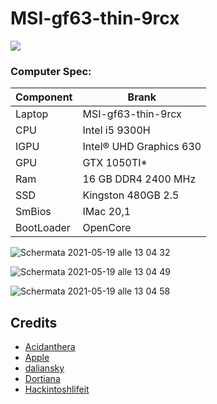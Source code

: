 # MSI-gf63-thin-9rcx

[![](https://img.shields.io/badge/Telegram-HackintoshLifeIT-informational?style=flat&logo=telegram&logoColor=white&color=5fb659)](https://t.me/HackintoshLife_it) 

### Computer Spec:
| Component        | Brank                              |
| ---------------- | ---------------------------------- |
| Laptop           | MSI-gf63-thin-9rcx                 | 
| CPU              | Intel i5 9300H                     | 
| IGPU             | Intel® UHD Graphics 630            |
| GPU              | GTX 1050TI*                        |
| Ram              | 16 GB DDR4 2400 MHz                |
| SSD              | Kingston 480GB 2.5                 |
| SmBios           | IMac 20,1                          |
| BootLoader       | OpenCore                           |

![Schermata 2021-05-19 alle 13 04 32](https://user-images.githubusercontent.com/78879120/118802778-d9030a80-b8a2-11eb-8c36-e4523fddea62.png)

![Schermata 2021-05-19 alle 13 04 49](https://user-images.githubusercontent.com/78879120/118802819-e6b89000-b8a2-11eb-8473-ae901e7288d3.png)

![Schermata 2021-05-19 alle 13 04 58](https://user-images.githubusercontent.com/78879120/118802864-f20bbb80-b8a2-11eb-90b0-7428a2722ac2.png)



## Credits

- [Acidanthera](https://github.com/acidanthera)
- [Apple](https://apple.com)
- [daliansky](https://github.com/daliansky)
- [Dortiana](https://github.com/dortania)
- [Hackintoshlifeit](https://github.com/Hackintoshlifeit)
